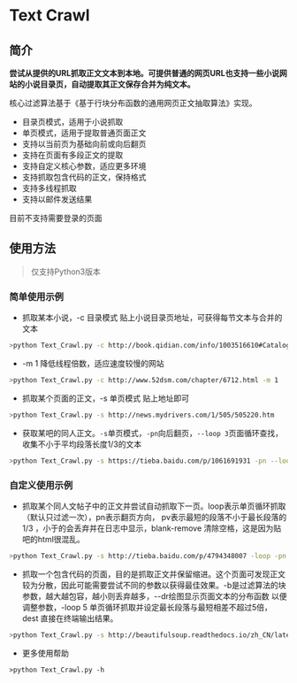 # Text Crawl

## 简介

**尝试从提供的URL抓取正文文本到本地。可提供普通的网页URL也支持一些小说网站的小说目录页，自动提取其正文保存合并为纯文本。**

核心过滤算法基于《基于行块分布函数的通用网页正文抽取算法》实现。
* 目录页模式，适用于小说抓取
* 单页模式，适用于提取普通页面正文
* 支持以当前页为基础向前或向后翻页
* 支持在页面有多段正文的提取
* 支持自定义核心参数，适应更多环境
* 支持抓取包含代码的正文，保持格式
* 支持多线程抓取
* 支持以邮件发送结果

目前不支持需要登录的页面


## 使用方法

> 仅支持Python3版本

### 简单使用示例

* 抓取某本小说，-c 目录模式 贴上小说目录页地址，可获得每节文本与合并的文本
```sh
>python Text_Crawl.py -c http://book.qidian.com/info/1003516610#Catalog
```

* -m 1 降低线程倍数，适应速度较慢的网站
```sh
>python Text_Crawl.py -c http://www.52dsm.com/chapter/6712.html -m 1
```
* 抓取某个页面的正文，-s 单页模式 贴上地址即可
```sh
>python Text_Crawl.py -s http://news.mydrivers.com/1/505/505220.htm
```

* 获取某吧的同人正文。`-s`单页模式，`-pn`向后翻页，`--loop 3`页面循环查找，收集不小于平均段落长度1/3的文本
```sh
>python Text_Crawl.py -s https://tieba.baidu.com/p/1061691931 -pn --loop 3
```


### 自定义使用示例


* 抓取某个同人文帖子中的正文并尝试自动抓取下一页。loop表示单页循环抓取（默认只过滤一次），pn表示翻页方向， pv表示最短的段落不小于最长段落的1/3 ，小于的会丢弃并在日志中显示，blank-remove 清除空格，这是因为贴吧的html很混乱。


```sh
>python Text_Crawl.py -s http://tieba.baidu.com/p/4794348007 -loop -pn down -pv 3 --blank-remove
```


* 抓取一个包含代码的页面，目的是抓取正文并保留缩进。这个页面可发现正文较为分散，因此可能需要尝试不同的参数以获得最佳效果。-b是过滤算法的块参数，越大越包容，越小则丢弃越多，--dr绘图显示页面文本的分布函数 以便调整参数，-loop 5 单页循环抓取并设定最长段落与最短相差不超过5倍，dest 直接在终端输出结果。
```sh
>python Text_Crawl.py -s http://beautifulsoup.readthedocs.io/zh_CN/latest/ -b 10 --dr -loop 5 -dest terminal
```

* 更多使用帮助
```
>python Text_Crawl.py -h
```
